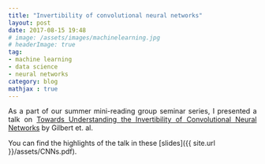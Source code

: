 ```yaml
---
title: "Invertibility of convolutional neural networks"
layout: post
date: 2017-08-15 19:48
# image: /assets/images/machinelearning.jpg
# headerImage: true
tag:
- machine learning
- data science
- neural networks
category: blog
mathjax : true
---
```

<p style='text-align: justify;'>
As a part of our summer mini-reading group seminar series, I presented a talk on 
<a href=https://arxiv.org/abs/1705.08664>Towards Understanding the Invertibility of Convolutional Neural Networks</a> by Gilbert et. al.</p>

You can find the highlights of the talk in these [slides]({{ site.url }}/assets/CNNs.pdf).